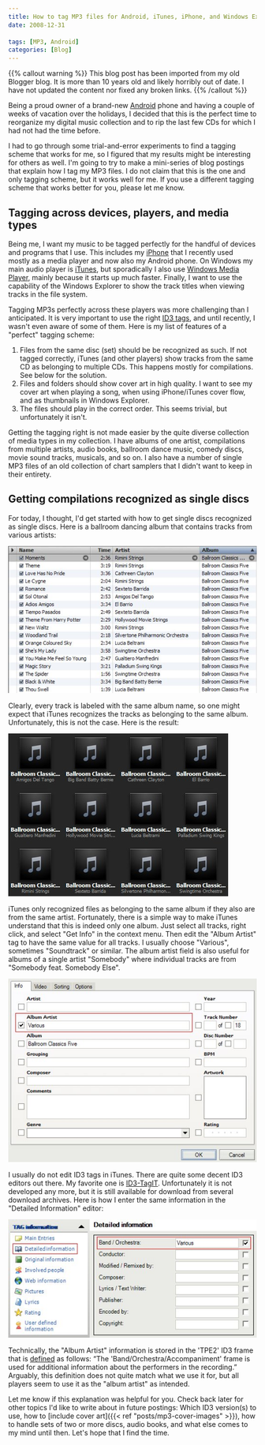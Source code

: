 ```yaml
---
title: How to tag MP3 files for Android, iTunes, iPhone, and Windows Explorer
date: 2008-12-31

tags: [MP3, Android]
categories: [Blog]
---
```


{{% callout warning %}} This blog post has been imported from my old Blogger
blog. It is more than 10 years old and likely horribly out of date. I have not
updated the content nor fixed any broken links. {{% /callout %}}

Being a proud owner of a brand-new [Android](http://www.android.com/) phone and
having a couple of weeks of vacation over the holidays, I decided that this is
the perfect time to reorganize my digital music collection and to rip the last
few CDs for which I had not had the time before.

I had to go through some trial-and-error experiments to find a tagging scheme
that works for me, so I figured that my results might be interesting for others
as well. I'm going to try to make a mini-series of blog postings that explain
how I tag my MP3 files. I do not claim that this is the one and only tagging
scheme, but it works well for me. If you use a different tagging scheme that
works better for you, please let me know.

## Tagging across devices, players, and media types

Being me, I want my music to be tagged perfectly for the handful of devices and
programs that I use. This includes my [iPhone](http://www.apple.com/iphone/)
that I recently used mostly as a media player and now also my Android phone. On
Windows my main audio player is [iTunes](http://www.apple.com/itunes/), but
sporadically I also use [Windows Media
Player](http://www.microsoft.com/windows/windowsmedia/de/player/11/default.aspx),
mainly because it starts up much faster. Finally, I want to use the capability
of the Windows Explorer to show the track titles when viewing tracks in the file
system.

Tagging MP3s perfectly across these players was more challenging than I
anticipated. It is very important to use the right [ID3
tags](http://www.id3.org/), and until recently, I wasn't even aware of some of
them. Here is my list of features of a "perfect" tagging scheme:

1. Files from the same disc (set) should be be recognized as such. If not tagged
   correctly, iTunes (and other players) show tracks from the same CD as
   belonging to multiple CDs. This happens mostly for compilations. See below
   for the solution.
2. Files and folders should show cover art in high quality. I want to see my
   cover art when playing a song, when using iPhone/iTunes cover flow, and as
   thumbnails in Windows Explorer.
3. The files should play in the correct order. This seems trivial, but
   unfortunately it isn't.

Getting the tagging right is not made easier by the quite diverse collection of
media types in my collection. I have albums of one artist, compilations from
multiple artists, audio books, ballroom dance music, comedy discs, movie sound
tracks, musicals, and so on. I also have a number of single MP3 files of an old
collection of chart samplers that I didn't want to keep in their entirety.

## Getting compilations recognized as single discs

For today, I thought, I'd get started with how to get single discs recognized as
single discs. Here is a ballroom dancing album that contains tracks from various
artists:

![Example album](1.png)

Clearly, every track is labeled with the same album name, so one might expect
that iTunes recognizes the tracks as belonging to the same album. Unfortunately,
this is not the case. Here is the result:

![iTunes splits the album](2.png)

iTunes only recognized files as belonging to the same album if they also are
from the same artist. Fortunately, there is a simple way to make iTunes
understand that this is indeed only one album. Just select all tracks, right
click, and select "Get Info" in the context menu. Then edit the "Album Artist"
tag to have the same value for all tracks. I usually choose "Various", sometimes
"Soundtrack" or similar. The album artist field is also useful for albums of a
single artist "Somebody" where individual tracks are from "Somebody feat.
Somebody Else".

![Configure "Album Artist"](3.png)

I usually do not edit ID3 tags in iTunes. There are quite some decent ID3
editors out there. My favorite one is [ID3-TagIT](http://www.id3-tagit.de/).
Unfortunately it is not developed any more, but it is still available for
download from several download archives. Here is how I enter the same
information in the "Detailed Information" editor:

![ID3-TagIT "Detailed Information"](4.png)

Technically, the "Album Artist" information is stored in the 'TPE2' ID3 frame
that is [defined](http://www.id3.org/id3v2.4.0-frames) as follows: “The
'Band/Orchestra/Accompaniment' frame is used for additional information about
the performers in the recording.” Arguably, this definition does not quite match
what we use it for, but all players seem to use it as the "album artist" as
intended.

Let me know if this explanation was helpful for you. Check back later for other
topics I'd like to write about in future postings: Which ID3 version(s) to use,
how to [include cover art]({{< ref "posts/mp3-cover-images" >}}), how to handle
sets of two or more discs, audio books, and what else comes to my mind until
then. Let's hope that I find the time.
